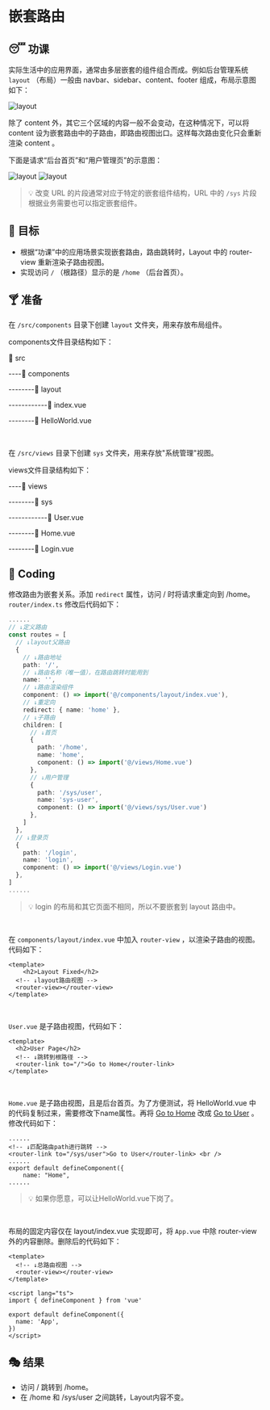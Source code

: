 # 嵌套路由

## 😴 功课

实际生活中的应用界面，通常由多层嵌套的组件组合而成。例如后台管理系统 `layout` （布局）一般由 navbar、sidebar、content、footer 组成，布局示意图如下：

<img src="./resources/layout.png" alt="layout" style="zoom:100%;" />

除了 content 外，其它三个区域的内容一般不会变动，在这种情况下，可以将 content 设为嵌套路由中的子路由，即路由视图出口。这样每次路由变化只会重新渲染 content 。

下面是请求“后台首页”和“用户管理页”的示意图：

<img src="./resources/home.png" alt="layout" style="zoom:100%;" />

<img src="./resources/sys-user.png" alt="layout" style="zoom:100%;" />

> 💡 改变 URL 的片段通常对应于特定的嵌套组件结构，URL 中的 `/sys` 片段根据业务需要也可以指定嵌套组件。

## 🎯 目标

- 根据“功课”中的应用场景实现嵌套路由，路由跳转时，Layout 中的 router-view 重新渲染子路由视图。
- 实现访问 `/` （根路径）显示的是 `/home` （后台首页）。

## 🍸 准备

在 `/src/components` 目录下创建 `layout` 文件夹，用来存放布局组件。

components文件目录结构如下：

📁 src

----📁 components

--------📁 layout

------------📄 index.vue

--------📄 HelloWorld.vue

<br/>

在 `/src/views` 目录下创建 `sys` 文件夹，用来存放"系统管理"视图。

views文件目录结构如下：

----📁 views

--------📁 sys

------------📄 User.vue

--------📄 Home.vue

--------📄 Login.vue

## 🌈 Coding

修改路由为嵌套关系。添加 `redirect` 属性，访问 / 时将请求重定向到 /home。`router/index.ts` 修改后代码如下：

```typescript
......
// ↓定义路由
const routes = [
  // ↓layout父路由
  {
    // ↓路由地址
    path: '/',
    // ↓路由名称（唯一值），在路由跳转时能用到
    name: '',
    // ↓路由渲染组件
    component: () => import('@/components/layout/index.vue'),
    // ↓重定向
    redirect: { name: 'home' },
    // ↓子路由
    children: [
      // ↓首页
      {
        path: '/home',
        name: 'home',
        component: () => import('@/views/Home.vue')
      },
      // ↓用户管理
      {
        path: '/sys/user',
        name: 'sys-user',
        component: () => import('@/views/sys/User.vue')
      },
    ]
  },
  // ↓登录页
  {
    path: '/login',
    name: 'login',
    component: () => import('@/views/Login.vue')
  },
]
......
```

> 💡 login 的布局和其它页面不相同，所以不要嵌套到 layout 路由中。

<br/>

在 `components/layout/index.vue` 中加入 `router-view` ，以渲染子路由的视图。代码如下：

```vue
<template>
	<h2>Layout Fixed</h2>
  <!-- ↓layout路由视图 -->
  <router-view></router-view>
</template>
```

<br/>

`User.vue` 是子路由视图，代码如下：

```vue
<template>
  <h2>User Page</h2>
  <!-- ↓跳转到根路径 -->
  <router-link to="/">Go to Home</router-link>
</template>
```

<br/>

`Home.vue` 是子路由视图，且是后台首页。为了方便测试，将 HelloWorld.vue 中的代码复制过来，需要修改下name属性。再将 <u>Go to Home</u> 改成 <u>Go to User</u> 。修改代码如下：

```vue
......
<!-- ↓匹配路由path进行跳转 -->
<router-link to="/sys/user">Go to User</router-link> <br />
......
export default defineComponent({
	name: "Home",
......
```

> 💡 如果你愿意，可以让HelloWorld.vue下岗了。

<br/>

布局的固定内容仅在 layout/index.vue 实现即可，将 `App.vue` 中除 router-view 外的内容删除。删除后的代码如下：

```vue
<template>
  <!-- ↓总路由视图 -->
  <router-view></router-view>
</template>

<script lang="ts">
import { defineComponent } from 'vue'

export default defineComponent({
  name: 'App',
})
</script>
```

## 🎭 结果

- 访问 / 跳转到 /home。
- 在 /home 和 /sys/user 之间跳转，Layout内容不变。